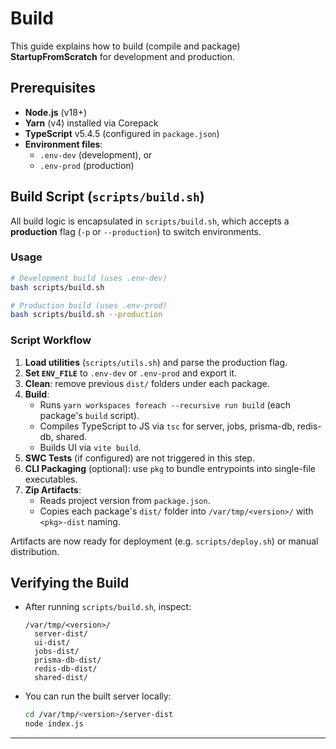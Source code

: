 # Build

This guide explains how to build (compile and package) **StartupFromScratch** for development and production.

## Prerequisites

- **Node.js** (v18+)
- **Yarn** (v4) installed via Corepack
- **TypeScript** v5.4.5 (configured in `package.json`)
- **Environment files**:
  - `.env-dev` (development), or
  - `.env-prod` (production)

## Build Script (`scripts/build.sh`)

All build logic is encapsulated in `scripts/build.sh`, which accepts a **production** flag (`-p` or `--production`) to switch environments.

### Usage

```bash
# Development build (uses .env-dev)
bash scripts/build.sh

# Production build (uses .env-prod)
bash scripts/build.sh --production
```

### Script Workflow

1. **Load utilities** (`scripts/utils.sh`) and parse the production flag.  
2. **Set `ENV_FILE`** to `.env-dev` or `.env-prod` and export it.  
3. **Clean**: remove previous `dist/` folders under each package.  
4. **Build**:
   - Runs `yarn workspaces foreach --recursive run build` (each package's `build` script).
   - Compiles TypeScript to JS via `tsc` for server, jobs, prisma-db, redis-db, shared.
   - Builds UI via `vite build`.
5. **SWC Tests** (if configured) are not triggered in this step.  
6. **CLI Packaging** (optional): use `pkg` to bundle entrypoints into single-file executables.  
7. **Zip Artifacts**:
   - Reads project version from `package.json`.  
   - Copies each package's `dist/` folder into `/var/tmp/<version>/` with `<pkg>-dist` naming.  

Artifacts are now ready for deployment (e.g. `scripts/deploy.sh`) or manual distribution.

## Verifying the Build

- After running `scripts/build.sh`, inspect:
  ```text
  /var/tmp/<version>/
    server-dist/
    ui-dist/
    jobs-dist/
    prisma-db-dist/
    redis-db-dist/
    shared-dist/
  ```
- You can run the built server locally:
  ```bash
  cd /var/tmp/<version>/server-dist
  node index.js
  ```

--- 